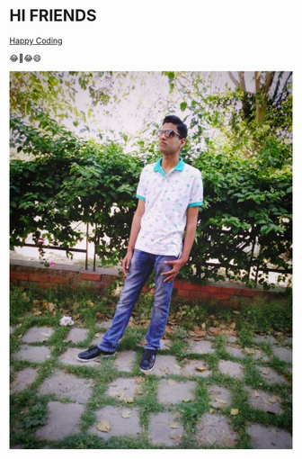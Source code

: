 # HI FRIENDS

<a href="https://imyogeshgaur.github.io"> Happy Coding</a>

😂🤣😂😄

![alt text](images/first_image.jpg)
